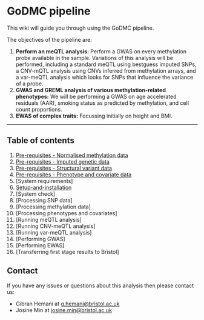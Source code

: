 # GoDMC pipeline

This wiki will guide you through using the GoDMC pipeline. 

The objectives of the pipeline are:

1. **Perform an meQTL analysis:** Perform a GWAS on every methylation probe available in the sample. Variations of this analysis will be performed, including a standard meQTL using bestguess imputed SNPs, a CNV-mQTL analysis using CNVs inferred from methylation arrays, and a var-meQTL analysis which looks for SNPs that influence the variance of a probe. 
2. **GWAS and GREML analysis of various methylation-related phenotypes:** We will be performing a GWAS on age accelerated residuals (AAR), smoking status as predicted by methylation, and cell count proportions.
3. **EWAS of complex traits:** Focussing initially on height and BMI.

---

## Table of contents

1. [Pre-requisites - Normalised methylation data](Pre-requisites---Normalised-methylation-data.md)
2. [Pre-requisites - Imputed genetic data](Pre-requisites---Imputed-genetic-data.md)
3. [Pre-requisites - Structural variant data](Pre-requisites---Structural-variant-data.md)
4. [Pre-requisites - Phenotype and covariate data](Pre-requisites---Phenotype-and-covariate-data.md)
5. [System requirements]
6. [Setup-and-installation](Setup-and-installation.md)
7. [System check]
8. [Processing SNP data]
9. [Processing methylation data]
10. [Processing phenotypes and covariates]
11. [Running meQTL analysis]
12. [Running CNV-meQTL analysis]
13. [Running var-meQTL analysis]
14. [Performing GWAS]
15. [Performing EWAS]
16. [Transferring first stage results to Bristol]


## Contact

If you have any issues or questions about this analysis then please contact us:

- Gibran Hemani at [g.hemani@bristol.ac.uk](mailto:g.hemani@bristol.ac.uk)
- Josine Min at [josine.min@bristol.ac.uk](mailto:josine.min@bristol.ac.uk)
